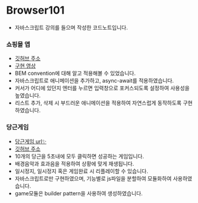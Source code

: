 # Browser101
- 자바스크립트 강의를 들으며 작성한 코드노트입니다.

### 쇼핑몰 앱
- [깃허브 주소](https://github.com/Hong-been/Browser101/tree/WebAPI/DOM/shopping-list)
- [구현 영상](https://sulfuric-lunge-ed9.notion.site/Shopping-List-561008354b2d421eb09451c170af42f5)
- BEM convention에 대해 알고 적용해볼 수 있었습니다.
- 자바스크립트로 애니메이션을 추가하고, async-await를 적용하였습니다.
- 커서가 어디에 있던지 엔터를 누르면 입력창으로 포커스되도록 설정하여 사용성을 높였습니다.
- 리스트 추가, 삭제 시 부드러운 애니메이션을 적용하여 자연스럽게 동작하도록 구현하였습니다.


### 당근게임
- [당근게임 url✨](https://hong-been.github.io/Browser101/)
- [깃허브 주소](https://github.com/Hong-been/Browser101/tree/carrot)
- 10개의 당근을 5초내에 모두 클릭하면 성공하는 게임입니다.
- 배경음악과 효과음을 적용하여 상황에 맞게 재생됩니다.
- 일시정지, 일시정지 혹은 게임완료 시 리플레이할 수 있습니다.
- 자바스크립트로만 구현하였으며, 기능별로 js파일을 분할하여 모듈화하여 사용하였습니다.
- game모듈은 builder pattern을 사용하여 생성하였습니다.

